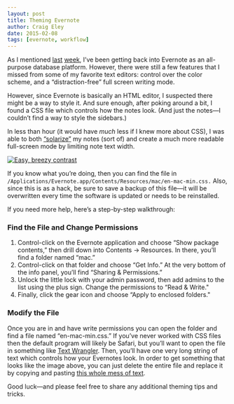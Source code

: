 ```yaml
---  
layout: post 
title: Theming Evernote
author: Craig Eley 
date: 2015-02-08
tags: [evernote, workflow]
---
```


As I mentioned [last](/02-02-2015/writing-evernote-markdown) [week](/02-03-2015/evernote-markdown-update), I’ve been getting back into Evernote as an all-purpose database platform. However, there were still a few features that I missed from some of my favorite text editors: control over the color scheme, and a “distraction-free” full screen writing mode.

However, since Evernote is basically an HTML editor, I suspected there might be a way to style it. And sure enough, after poking around a bit, I found a CSS file which controls how the notes look. (And just the notes—I couldn’t find a way to style the sidebars.)

In less than hour (it would have *much* less if I knew more about CSS), I was able to both [“solarize”](http://ethanschoonover.com/solarized) my notes (sort of) and create a much more readable full-screen mode by limiting note text width.

[![Easy, breezy contrast](http://d.pr/i/12Gg8+)](http://d.pr/i/12Gg8)

If you know what you’re doing, then you can find the file in `/Applications/Evernote.app/Contents/Resources/mac/en-mac-min.css.` Also, since this is as a hack, be sure to save a backup of this file—it will be overwritten every time the software is updated or needs to be reinstalled.

If you need more help, here’s a step-by-step walkthrough:

### Find the File and Change Permissions
1. Control-click on the Evernote application and choose “Show package contents,” then drill down into Contents -> Resources. In there, you’ll find a folder named “mac.”
2. Control-click on that folder and choose “Get Info.” At the very bottom of the info panel, you’ll find “Sharing & Permissions.”
3. Unlock the little lock with your admin password, then add admins to the list using the plus sign. Change the permissions to “Read & Write."
4. Finally, click the gear icon and choose “Apply to enclosed folders."

### Modify the File
Once you are in and have write permissions you can open the folder and find a file named “en-mac-min.css.” If you’ve never worked with CSS files then the default program will likely be Safari, but you’ll want to open the file in something like [Text Wrangler](http://www.barebones.com/products/textwrangler/). Then, you’ll have one very long string of text which controls how your Evernotes look. In order to get something that looks like the image above, you can just delete the entire file and replace it by copying and pasting [this whole mess of text](http://d.pr/n/12mKl+).

Good luck—and please feel free to share any additional theming tips and tricks.

